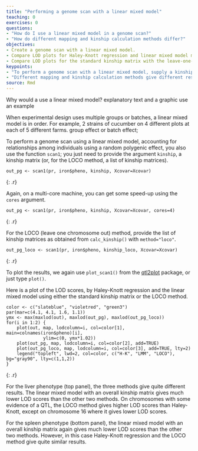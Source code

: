 ```yaml
---
title: "Performing a genome scan with a linear mixed model"
teaching: 0
exercises: 0
questions:
- "How do I use a linear mixed model in a genome scan?"
- "How do different mapping and kinship calculation methods differ?"
objectives:
- Create a genome scan with a linear mixed model.
- Compare LOD plots for Haley-Knott regression and linear mixed model methods.
- Compare LOD plots for the standard kinship matrix with the leave-one-chromosome-out (LOCO) method.
keypoints:
- "To perform a genome scan with a linear mixed model, supply a kinship matrix."
- "Different mapping and kinship calculation methods give different results."
source: Rmd
---
```




Why would a use a linear mixed model?
explanatory text and a graphic
use an example

When experimental design uses multiple groups or batches, a linear mixed model is in order. For example, 2 strains of cucumber on 4 different plots at each of 5 different farms. group effect or batch effect; 

To perform a genome scan using a linear mixed model, accounting for relationships among individuals using a random polygenic effect, you also use the function `scan1`; you just need to provide the argument `kinship`, a kinship matrix (or, for the LOCO method, a list of kinship matrices).


~~~
out_pg <- scan1(pr, iron$pheno, kinship, Xcovar=Xcovar)
~~~
{: .r}

Again, on a multi-core machine, you can get some speed-up using the `cores` argument.


~~~
out_pg <- scan1(pr, iron$pheno, kinship, Xcovar=Xcovar, cores=4)
~~~
{: .r}

For the LOCO (leave one chromosome out) method, provide the list of kinship matrices as obtained from `calc_kinship()` with `method="loco"`.


~~~
out_pg_loco <- scan1(pr, iron$pheno, kinship_loco, Xcovar=Xcovar)
~~~
{: .r}

To plot the results, we again use `plot_scan1()` from the [qtl2plot](https://github.com/rqtl/qtl2plot) package, or just type `plot()`.

Here is a plot of the LOD scores, by Haley-Knott regression and the linear mixed model using either the standard kinship matrix or the LOCO method.


~~~
color <- c("slateblue", "violetred", "green3")
par(mar=c(4.1, 4.1, 1.6, 1.1))
ymx <- max(maxlod(out), maxlod(out_pg), maxlod(out_pg_loco))
for(i in 1:2) {
    plot(out, map, lodcolumn=i, col=color[1], main=colnames(iron$pheno)[i],
              ylim=c(0, ymx*1.02))
    plot(out_pg, map, lodcolumn=i, col=color[2], add=TRUE)
    plot(out_pg_loco, map, lodcolumn=i, col=color[3], add=TRUE, lty=2)
    legend("topleft", lwd=2, col=color, c("H-K", "LMM", "LOCO"), bg="gray90", lty=c(1,1,2))
}
~~~
{: .r}

For the liver phenotype (top panel), the three methods give quite different results. The linear mixed model with an overall kinship matrix gives much lower LOD scores than the other two methods.  On chromosomes with some evidence of a QTL, the LOCO method gives higher LOD scores than Haley-Knott, except on chromosome 16 where it gives lower LOD scores.

For the spleen phenotype (bottom panel), the linear mixed model with an overall kinship matrix again gives much lower LOD scores than the other two methods. However, in this case Haley-Knott regression and
the LOCO method give quite similar results.
